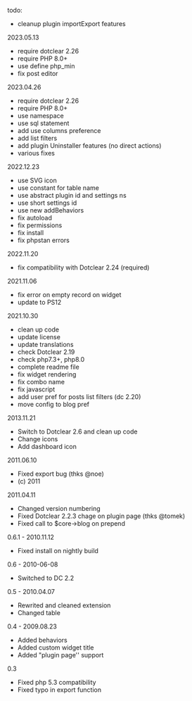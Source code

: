 todo:
- cleanup plugin importExport features

2023.05.13
- require dotclear 2.26
- require PHP 8.0+
- use define php_min
- fix post editor

2023.04.26
- require dotclear 2.26
- require PHP 8.0+
- use namespace
- use sql statement
- add use columns preference
- add list filters
- add plugin Uninstaller features (no direct actions)
- various fixes

2022.12.23
- use SVG icon
- use constant for table name
- use abstract plugin id and settings ns
- use short settings id
- use new addBehaviors
- fix autoload
- fix permissions
- fix install
- fix phpstan errors

2022.11.20
- fix compatibility with Dotclear 2.24 (required)

2021.11.06
- fix error on empty record on widget
- update to PS12

2021.10.30
- clean up code
- update license
- update translations
- check Dotclear 2.19
- check php7.3+, php8.0
- complete readme file
- fix widget rendering
- fix combo name
- fix javascript
- add user pref for posts list filters (dc 2.20)
- move config to blog pref

2013.11.21
- Switch to Dotclear 2.6 and clean up code
- Change icons
- Add dashboard icon

2011.06.10
- Fixed export bug (thks @noe)
- (c) 2011

2011.04.11
- Changed version numbering
- Fixed Dotclear 2.2.3 chage on plugin page (thks @tomek)
- Fixed call to $core->blog on prepend

0.6.1 - 2010.11.12
- Fixed install on nightly build

0.6 - 2010-06-08
- Switched to DC 2.2

0.5 - 2010.04.07
- Rewrited and cleaned extension
- Changed table

0.4 - 2009.08.23
- Added behaviors
- Added custom widget title
- Added "plugin page'' support

0.3
- Fixed php 5.3 compatibility
- Fixed typo in export function